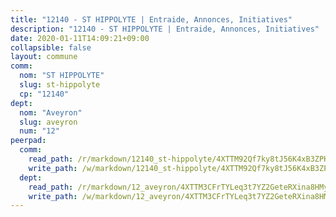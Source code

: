 ```yaml
---
title: "12140 - ST HIPPOLYTE | Entraide, Annonces, Initiatives"
description: "12140 - ST HIPPOLYTE | Entraide, Annonces, Initiatives"
date: 2020-01-11T14:09:21+09:00
collapsible: false
layout: commune
comm:
  nom: "ST HIPPOLYTE"
  slug: st-hippolyte
  cp: "12140"
dept:
  nom: "Aveyron"
  slug: aveyron
  num: "12"
peerpad:
  comm:
    read_path: /r/markdown/12140_st-hippolyte/4XTTM92Qf7ky8tJ56K4xB3ZPKqxfi9F2ULVMsdNjobEa1GmJK
    write_path: /w/markdown/12140_st-hippolyte/4XTTM92Qf7ky8tJ56K4xB3ZPKqxfi9F2ULVMsdNjobEa1GmJK-K3TgU4yJLdXPxP876G6tZUz9LtepTM4mzqybgetKrVSwavmeDYnuoVNCKoo7KsvLSp83cvyBBGtxUCbWacrEKQUHRuPrHeECfxLCW9qmjKveCo8HzN6tHk2ySHYmQYneZ3ubUeHh
  dept:
    read_path: /r/markdown/12_aveyron/4XTTM3CFrTYLeq3t7YZ2GeteRXina8HMy585xLdATaEm28gJq
    write_path: /w/markdown/12_aveyron/4XTTM3CFrTYLeq3t7YZ2GeteRXina8HMy585xLdATaEm28gJq-K3TgUfu3tdsvnJNzfCjLcQBm4uQ83gag77qnaAo9pjUvbpQyfAVAxJdyULKffeJFVcGHHVraYZNVQhiGBeBUKBFLy2Vr8dapgU6tQCmoJQ6dgnoqRGmK9bSxqhW9VArfxRuTPcgV
---
```


